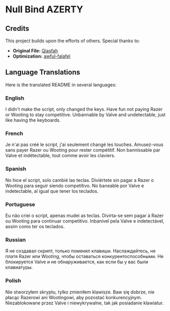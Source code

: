 # Null Bind AZERTY 

## Credits

This project builds upon the efforts of others. Special thanks to:

- **Original File:** [Qiasfah](https://github.com/Qiasfah)
- **Optimization:** [awful-falafel](https://github.com/awful-falafel/)


## Language Translations

Here is the translated README in several languages:

### English
I didn't make the script, only changed the keys. Have fun not paying Razer or Wooting to stay competitive. Unbannable by Valve and undetectable, just like having the keyboards.

### French
Je n'ai pas créé le script, j'ai seulement changé les touches. Amusez-vous sans payer Razer ou Wooting pour rester compétitif. Non bannissable par Valve et indétectable, tout comme avoir les claviers.

### Spanish
No hice el script, solo cambié las teclas. Diviértete sin pagar a Razer o Wooting para seguir siendo competitivo. No baneable por Valve e indetectable, al igual que tener los teclados.

### Portuguese
Eu não criei o script, apenas mudei as teclas. Divirta-se sem pagar à Razer ou Wooting para continuar competitivo. Inbanível pela Valve e indetectável, assim como ter os teclados.

### Russian
Я не создавал скрипт, только поменял клавиши. Наслаждайтесь, не платя Razer или Wooting, чтобы оставаться конкурентоспособными. Не блокируется Valve и не обнаруживается, как если бы у вас были клавиатуры.

### Polish
Nie stworzyłem skryptu, tylko zmieniłem klawisze. Baw się dobrze, nie płacąc Razerowi ani Wootingowi, aby pozostać konkurencyjnym. Niezablokowane przez Valve i niewykrywalne, tak jak posiadanie klawiatur.
